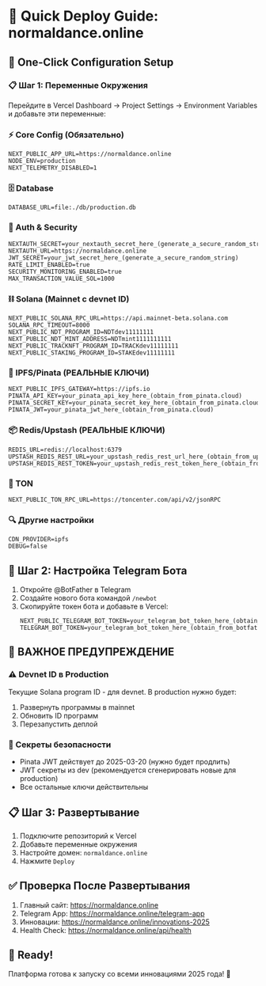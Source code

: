# 🚀 Quick Deploy Guide: normaldance.online

## 🎯 One-Click Configuration Setup

### 📋 Шаг 1: Переменные Окружения

Перейдите в Vercel Dashboard → Project Settings → Environment Variables и добавьте эти переменные:

### ⚡ Core Config (Обязательно)

```
NEXT_PUBLIC_APP_URL=https://normaldance.online
NODE_ENV=production
NEXT_TELEMETRY_DISABLED=1
```

### 🗄️ Database

```
DATABASE_URL=file:./db/production.db
```

### 🔐 Auth & Security

```
NEXTAUTH_SECRET=your_nextauth_secret_here_(generate_a_secure_random_string)
NEXTAUTH_URL=https://normaldance.online
JWT_SECRET=your_jwt_secret_here_(generate_a_secure_random_string)
RATE_LIMIT_ENABLED=true
SECURITY_MONITORING_ENABLED=true
MAX_TRANSACTION_VALUE_SOL=1000
```

### ⛓ Solana (Mainnet с devnet ID)

```
NEXT_PUBLIC_SOLANA_RPC_URL=https://api.mainnet-beta.solana.com
SOLANA_RPC_TIMEOUT=8000
NEXT_PUBLIC_NDT_PROGRAM_ID=NDTdev11111111
NEXT_PUBLIC_NDT_MINT_ADDRESS=NDTmint1111111111
NEXT_PUBLIC_TRACKNFT_PROGRAM_ID=TRACKdev11111111
NEXT_PUBLIC_STAKING_PROGRAM_ID=STAKEdev11111111
```

### 📡 IPFS/Pinata (РЕАЛЬНЫЕ КЛЮЧИ)

```
NEXT_PUBLIC_IPFS_GATEWAY=https://ipfs.io
PINATA_API_KEY=your_pinata_api_key_here_(obtain_from_pinata.cloud)
PINATA_SECRET_KEY=your_pinata_secret_key_here_(obtain_from_pinata.cloud)
PINATA_JWT=your_pinata_jwt_here_(obtain_from_pinata.cloud)
```

### 📦 Redis/Upstash (РЕАЛЬНЫЕ КЛЮЧИ)

```
REDIS_URL=redis://localhost:6379
UPSTASH_REDIS_REST_URL=your_upstash_redis_rest_url_here_(obtain_from_upstash.com)
UPSTASH_REDIS_REST_TOKEN=your_upstash_redis_rest_token_here_(obtain_from_upstash.com)
```

### 📱 TON

```
NEXT_PUBLIC_TON_RPC_URL=https://toncenter.com/api/v2/jsonRPC
```

### 🔍 Другие настройки

```
CDN_PROVIDER=ipfs
DEBUG=false
```

## 🎯 Шаг 2: Настройка Telegram Бота

1. Откройте @BotFather в Telegram
2. Создайте нового бота командой `/newbot`
3. Скопируйте токен бота и добавьте в Vercel:
   ```
   NEXT_PUBLIC_TELEGRAM_BOT_TOKEN=your_telegram_bot_token_here_(obtain_from_botfather)
   TELEGRAM_BOT_TOKEN=your_telegram_bot_token_here_(obtain_from_botfather)
   ```

## 🚨 ВАЖНОЕ ПРЕДУПРЕЖДЕНИЕ

### ⚠️ Devnet ID в Production

Текущие Solana program ID - для devnet. В production нужно будет:

1. Развернуть программы в mainnet
2. Обновить ID программ
3. Перезапустить деплой

### 🔐 Секреты безопасности

- Pinata JWT действует до 2025-03-20 (нужно будет продлить)
- JWT секреты из dev (рекомендуется сгенерировать новые для production)
- Все остальные ключи действительны

## 📋 Шаг 3: Развертывание

1. Подключите репозиторий к Vercel
2. Добавьте переменные окружения
3. Настройте домен: `normaldance.online`
4. Нажмите `Deploy`

## ✅ Проверка После Развертывания

1. Главный сайт: https://normaldance.online
2. Telegram App: https://normaldance.online/telegram-app
3. Инновации: https://normaldance.online/innovations-2025
4. Health Check: https://normaldance.online/api/health

## 🎵 Ready!

Платформа готова к запуску со всеми инновациями 2025 года! 🚀
